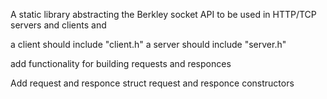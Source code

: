 A static library abstracting the Berkley socket API to be used in HTTP/TCP servers and clients and 

a client should include "client.h"
a server should include "server.h"

add functionality for building requests and responces

Add request and responce struct
request and responce constructors